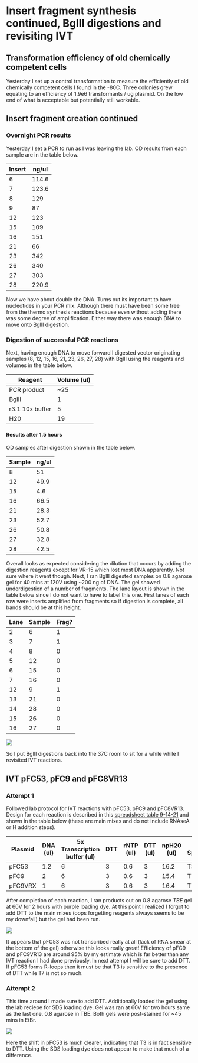 # Insert fragment synthesis continued, BglII digestions and revisiting IVT

## Transformation efficiency of old chemically competent cells

Yesterday I set up a control transformation to measure the efficiently
of old chemically competent cells I found in the -80C. Three colonies
grew equating to an efficiency of 1.9e6 transformants / ug plasmid. On
the low end of what is acceptable but potentially still workable.


## Insert fragment creation continued

### Overnight PCR results

Yesterday I set a PCR to run as I was leaving the lab. OD results
from each sample are in the table below.

| Insert | ng/ul |
|--------|-------|
| 6      | 114.6 |
| 7      | 123.6 |
| 8      | 129   |
| 9      | 87    |
| 12     | 123   |
| 15     | 109   |
| 16     | 151   |
| 21     | 66    |
| 23     | 342   |
| 26     | 340   |
| 27     | 303   |
| 28     | 220.9 |

Now we have about double the DNA. Turns out its important to have
nucleotides in your PCR mix. Although there must have been some free
from the thermo synthesis reactions because even without adding there
was some degree of amplification. Either way there was enough DNA to
move onto BglII digestion.

### Digestion of successful PCR reactions

Next, having enough DNA to move forward I digested vector originating
samples (8, 12, 15, 16, 21, 23, 26, 27, 28) with BglII using the reagents and volumes in the table below.

| Reagent         | Volume (ul) |
| --------------- | ----------- |
| PCR product     | ~25         |
| BglII           | 1           |
| r3.1 10x buffer | 5           |
| H20             | 19          |



#### Results after 1.5 hours

OD samples after digestion shown in the table below.

| Sample | ng/ul |
|--------|-------|
| 8      | 51    |
| 12     | 49.9  |
| 15     | 4.6   |
| 16     | 66.5  |
| 21     | 28.3  |
| 23     | 52.7  |
| 26     | 50.8  |
| 27     | 32.8  |
| 28     | 42.5  |

Overall looks as expected considering the dilution that occurs by
adding the digestion reagents except for VR-15 which lost most DNA
apparently. Not sure where it went though. Next, I ran BglII digested samples on 0.8 agarose gel for 40 mins at 120V using ~200 ng of DNA.
The gel showed underdigestion of a number of fragments. The lane layout is shown in the table below since I do not want to have to
label this one. First lanes of each row were inserts amplified from
fragments so if digestion is complete, all bands should be at
this height.

| Lane | Sample | Frag? |
|------|--------|-------|
| 2    | 6      | 1     |
| 3    | 7      | 1     |
| 4    | 8      | 0     |
| 5    | 12     | 0     |
| 6    | 15     | 0     |
| 7    | 16     | 0     |
| 12   | 9      | 1     |
| 13   | 21     | 0     |
| 14   | 28     | 0     |
| 15   | 26     | 0     |
| 16   | 27     | 0     |

![](images/2021-09-14_10h24m15s-PCR-BglII-digestion-fragments.jpg)

So I put BglII digestions back into the 37C room to sit for a while while I revisited IVT reactions.


## IVT pFC53, pFC9 and pFC8VR13

### Attempt 1

Followed lab protocol for IVT reactions with pFC53, pFC9 and pFC8VR13.
Design for each reaction is described in this [spreadsheet table 9-14-21](https://docs.google.com/spreadsheets/d/1MHvlWMkcTyaiC89gw1SH2E4P3L9vcjeuG9Od9_k7VZA/edit?usp=sharing) and shown in the table below (these are main mixes and do not include RNAseA or H addition steps).

| Plasmid | DNA (ul) | 5x Transcription buffer (ul) | DTT | rNTP (ul) | DTT (ul) | npH20 (ul) | Pol Species |
|---------|----------|------------------------------|-----|-----------|----------|------------|-------------|
| pFC53   |      1.2 |                            6 |   3 |       0.6 |        3 |       16.2 | T3          |
| pFC9    |        2 |                            6 |   3 |       0.6 |        3 |       15.4 | T7          |
| pFC9VRX |        1 |                            6 |   3 |       0.6 |        3 |       16.4 | T7          |

After completion of each reaction, I ran products out on 0.8 agarose
*TBE* gel at 60V for 2 hours with purple loading dye. At this point I realized I forgot to
add DTT to the main mixes (oops forgetting reagents always seems to
be my downfall) but the gel had been run.

![](images/IVTpFC53-9-9VR13-9-14-21.svg)

It appears that pFC53 was not transcribed really at all (lack of RNA smear at the bottom of the gel) otherwise this looks really great! Efficiency of pFC9 and pFC9VR13 are around 95% by my estimate which is
far better than any IVT reaction I had done previously. In next attempt I will be sure to add DTT. If pFC53 forms R-loops then
it must be that T3 is sensitive to the presence of DTT while T7 is not
so much.

### Attempt 2

This time around I made sure to add DTT. Additionally loaded the
gel using the lab reciepe for SDS loading dye. Gel was ran at 60V
for two hours same as the last one. 0.8 agarose in TBE. Both gels were
post-stained for ~45 mins in EtBr.

![](images/IVT-pFC53-9-9VR13-attempt-2-9-14-21.svg)

Here the shift in pFC53 is much clearer, indicating that T3 is
in fact sensitive to DTT. Using the SDS loading dye does not appear
to make that much of a difference.

